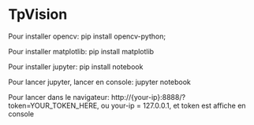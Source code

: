# TpVision

Pour installer opencv: pip install opencv-python;

Pour installer matplotlib: pip install matplotlib

Pour installer jupyter: pip install notebook

Pour lancer jupyter, lancer en console: jupyter notebook

Pour lancer dans le navigateur: http://{your-ip}:8888/?token=YOUR_TOKEN_HERE, ou your-ip = 127.0.0.1, et token est affiche en console
